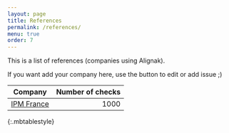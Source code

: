 ```yaml
---
layout: page
title: References
permalink: /references/
menu: true
order: 7
---
```


This is a list of references (companies using Alignak).

If you want add your company here, use the button to edit or add issue ;)


| Company                                                  | Number of checks |
|----------------------------------------------------------|-----------------:|
| [IPM France](http://www.ipmfrance.fr)                    | 1000             |
{:.mbtablestyle}


  
 

